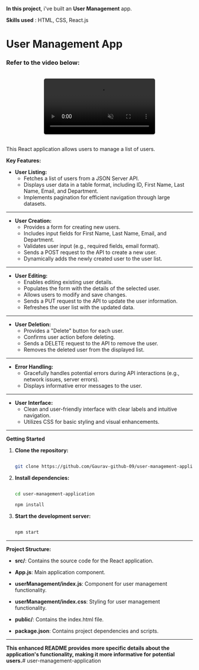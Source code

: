 **In this project**, i've built an **User Management** app.

**Skills used** : HTML, CSS, React.js

# User Management App


### Refer to the video below:



<br/>
<div style="text-align: center;">
  <video style="border-radius:5px; max-width:80%;box-shadow:0 2.8px 2.2px rgba(0, 0, 0, 0.12);outline:none;" loop="true" autoplay="autoplay" controls="controls" muted>
    <source src="Screen-Recording.mp4" type="video/mp4">
  </video>
</div>
<br/>


This React application allows users to manage a list of users. 

**Key Features:**

* **User Listing:**
    * Fetches a list of users from a JSON Server API.
    * Displays user data in a table format, including ID, First Name, Last Name, Email, and Department.
    * Implements pagination for efficient navigation through large datasets.

-----------------------------------------

* **User Creation:**
    * Provides a form for creating new users.
    * Includes input fields for First Name, Last Name, Email, and Department.
    * Validates user input (e.g., required fields, email format).
    * Sends a POST request to the API to create a new user.
    * Dynamically adds the newly created user to the user list.


----------------------------------------
* **User Editing:**
    * Enables editing existing user details.
    * Populates the form with the details of the selected user.
    * Allows users to modify and save changes.
    * Sends a PUT request to the API to update the user information.
    * Refreshes the user list with the updated data.

-----------------------------------------

* **User Deletion:**
    * Provides a "Delete" button for each user.
    * Confirms user action before deleting.
    * Sends a DELETE request to the API to remove the user.
    * Removes the deleted user from the displayed list.


--------------------------------------------
* **Error Handling:**
    * Gracefully handles potential errors during API interactions (e.g., network issues, server errors).
    * Displays informative error messages to the user.


----------------------------------------------------

* **User Interface:**
    * Clean and user-friendly interface with clear labels and intuitive navigation.
    * Utilizes CSS for basic styling and visual enhancements.

-------------------------------------------

**Getting Started**

1. **Clone the repository:**
   ```bash

   git clone https://github.com/Gaurav-github-09/user-management-application.git

2. **Install dependencies:**
   ```bash

   cd user-management-application

   npm install

3. **Start the development server:**
   ```bash

   npm start

---------------------------------

**Project Structure:**

- **src/**: Contains the source code for the React application.
* **App.js**: Main application component.
+ **userManagement/index.js**: Component for user management functionality.
- **userManagement/index.css**: Styling for user management functionality.
* **public/**: Contains the index.html file.
+ **package.json**: Contains project dependencies and scripts.

------------------------------------------------------

**This enhanced README provides more specific details about the application's functionality, making it more informative for potential users.**#   u s e r - m a n a g e m e n t - a p p l i c a t i o n  
 